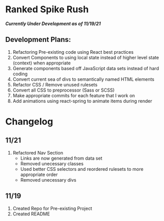 # Ranked Spike Rush

**_Currently Under Development as of 11/19/21_**

## Development Plans:
1. Refactoring Pre-existing code using React best practices 
2. Convert Components to using local state instead of higher level state (context) when appropriate
3. Generate components based off JavaScript data sets instead of hard coding
4. Convert current sea of divs to semantically named HTML elements
5. Refactor CSS / Remove unused rulesets
6. Convert all CSS to preprocessor (Sass or SCSS)
7. Make appropriate commits for each feature that I work on
8. Add animations using react-spring to animate items during render

# Changelog

## 11/21
1. Refactored Nav Section
    * Links are now generated from data set
    * Removed unecessary classes
    * Used better CSS selectors and reordered rulesets to more appropriate order
    * Removed unecessary divs

## 11/19
1. Created Repo for Pre-existing Project
2. Created README